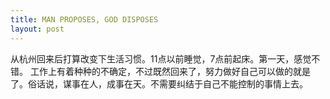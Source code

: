 ```yaml
---
title: MAN PROPOSES, GOD DISPOSES
layout: post
---
```


从杭州回来后打算改变下生活习惯。11点以前睡觉，7点前起床。第一天，感觉不错。 工作上有着种种的不确定，不过既然回来了，努力做好自己可以做的就是了。俗话说，谋事在人，成事在天。不需要纠结于自己不能控制的事情上去。

